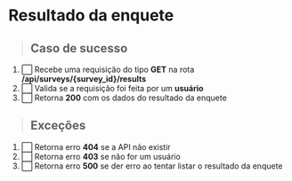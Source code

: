 # Resultado da enquete

> ## Caso de sucesso

01. ⬜️ Recebe uma requisição do tipo **GET** na rota **/api/surveys/{survey_id}/results**
02. ⬜️ Valida se a requisição foi feita por um **usuário**
03. ⬜️ Retorna **200** com os dados do resultado da enquete

> ## Exceções

01. ⬜️ Retorna erro **404** se a API não existir
02. ⬜️ Retorna erro **403** se não for um usuário
03. ⬜️ Retorna erro **500** se der erro ao tentar listar o resultado da enquete